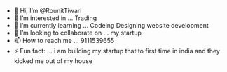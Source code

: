 - 👋 Hi, I’m @RounitTiwari
- 👀 I’m interested in ... Trading 
- 🌱 I’m currently learning ... Codeing Designing website development 
- 💞️ I’m looking to collaborate on ... my startup 
- 📫 How to reach me ... 9111539655
- ⚡ Fun fact: ... i am building my startup that to first time in india and they kicked me out of my house

<!---
RounitTiwari/RounitTiwari is a ✨ special ✨ repository because its `README.md` (this file) appears on your GitHub profile.
You can click the Preview link to take a look at your changes.
--->
